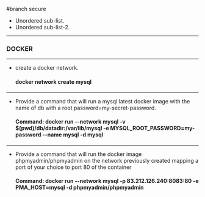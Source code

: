 #branch secure
* Unordered sub-list.
* Unordered sub-list-2.
***
### DOCKER

---

* create a docker network.

    #### docker network create mysql

---

* Provide a command that will run a mysql:latest docker image with the name of db with a root password=my-secret-password.

    #### Command: docker run --network mysql -v $(pwd)/db/datadir:/var/lib/mysql -e MYSQL_ROOT_PASSWORD=my-password --name mysql -d mysql

---

* Provide a command that will run the docker image phpmyadmin/phpmyadmin on the network previously created mapping a port of your choice to port 80 of the container

    #### Command: docker run --network mysql -p 83.212.126.240:8083:80 -e PMA_HOST=mysql -d phpmyadmin/phpmyadmin
